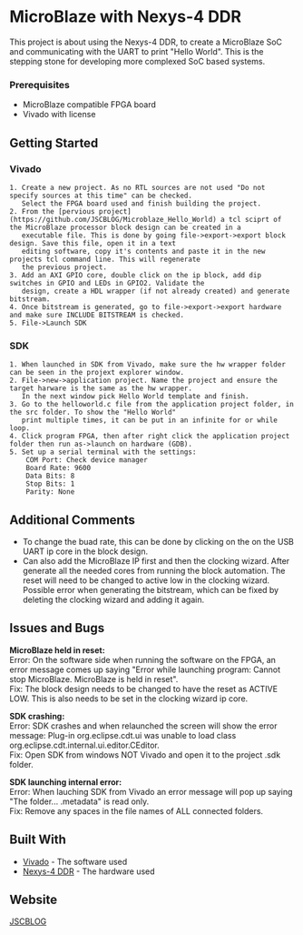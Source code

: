 # MicroBlaze with Nexys-4 DDR

This project is about using the Nexys-4 DDR, to create a MicroBlaze SoC and communicating with the UART to print "Hello World". 
This is the stepping stone for developing more complexed SoC based systems.

### Prerequisites

* MicroBlaze compatible FPGA board
* Vivado with license

## Getting Started

### Vivado

```
1. Create a new project. As no RTL sources are not used "Do not specify sources at this time" can be checked.
   Select the FPGA board used and finish building the project.
2. From the [pervious project](https://github.com/JSCBLOG/Microblaze_Hello_World) a tcl sciprt of the MicroBlaze processor block design can be created in a
   executable file. This is done by going file->export->export block design. Save this file, open it in a text
   editing software, copy it's contents and paste it in the new projects tcl command line. This will regenerate
   the previous project.
3. Add an AXI GPIO core, double click on the ip block, add dip switches in GPIO and LEDs in GPIO2. Validate the
   design, create a HDL wrapper (if not already created) and generate bitstream.
4. Once bitstream is generated, go to file->export->export hardware and make sure INCLUDE BITSTREAM is checked.
5. File->Launch SDK
```

### SDK

```
1. When launched in SDK from Vivado, make sure the hw wrapper folder can be seen in the projext explorer window.
2. File->new->application project. Name the project and ensure the target harware is the same as the hw wrapper.
   In the next window pick Hello World template and finish.
3. Go to the helloworld.c file from the application project folder, in the src folder. To show the "Hello World" 
   print multiple times, it can be put in an infinite for or while loop.
4. Click program FPGA, then after right click the application project folder then run as->launch on hardware (GDB).
5. Set up a serial terminal with the settings:
	COM Port: Check device manager
	Board Rate: 9600
	Data Bits: 8
	Stop Bits: 1
	Parity: None
```



## Additional Comments

- To change the buad rate, this can be done by clicking on the on the USB UART ip core in the block design.
- Can also add the MicroBlaze IP first and then the clocking wizard. After generate all the needed cores from running the block automation. The reset will need to be changed to active low in the clocking wizard. Possible error when generating the bitstream, which can be fixed by deleting the clocking wizard and adding it again.

## Issues and Bugs

**MicroBlaze held in reset:**<br/>
	Error: On the software side when running the software on the FPGA, an error message comes up saying "Error while launching 		       program: Cannot stop MicroBlaze. MicroBlaze is held in reset".<br/>
	Fix: The block design needs to be changed to have the reset as ACTIVE LOW. This is also needs to be set in the clocking wizard 		     ip core. 

**SDK crashing:**<br/>
	Error: SDK crashes and when relaunched the screen will show the error message: Plug-in org.eclipse.cdt.ui was unable to load 	            class org.eclipse.cdt.internal.ui.editor.CEditor. <br/>
	Fix: Open SDK from windows NOT Vivado and open it to the project .sdk folder.

**SDK launching internal error:**<br/>
	Error: When lauching SDK from Vivado an error message will pop up saying "The folder... .metadata" is read only.<br/>
	Fix: Remove any spaces in the file names of ALL connected folders.

## Built With

* [Vivado](https://www.xilinx.com/products/design-tools/vivado.html) - The software used
* [Nexys-4 DDR](https://store.digilentinc.com/nexys-4-artix-7-fpga-trainer-board-limited-time-see-nexys4-ddr/) - The hardware used

## Website

[JSCBLOG](http://jscblog.com/)



